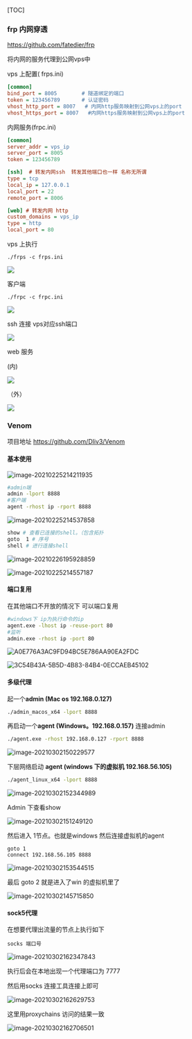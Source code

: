 [TOC]

### frp 内网穿透

https://github.com/fatedier/frp



将内网的服务代理到公网vps中



vps 上配置( frps.ini)

```ini
[common]
bind_port = 8005        # 隧道绑定的端口
token = 123456789       # 认证密码
vhost_http_port = 8007   # 内网http服务映射到公网vps上的port
vhost_https_port = 8007   #内网https服务映射到公网vps上的port
```



内网服务(frpc.ini)

```ini
[common]
server_addr = vps_ip
server_port = 8005
token = 123456789

[ssh]  # 转发内网ssh  转发其他端口也一样 名称无所谓
type = tcp
local_ip = 127.0.0.1
local_port = 22
remote_port = 8006

[web] # 转发内网 http
custom_domains = vps_ip
type = http
local_port = 80
```



vps 上执行

```shell
./frps -c frps.ini
```

![](https://blog-1300884845.cos.ap-shanghai.myqcloud.com/wenzhang/20201116221208.png)

客户端

```shell
./frpc -c frpc.ini
```

![](https://blog-1300884845.cos.ap-shanghai.myqcloud.com/wenzhang/20201116221303.png)







ssh 连接 vps对应ssh端口

![](https://blog-1300884845.cos.ap-shanghai.myqcloud.com/wenzhang/20201116221402.png)







web 服务

(内)

![](https://blog-1300884845.cos.ap-shanghai.myqcloud.com/wenzhang/20201116221533.png)



（外）

![](https://blog-1300884845.cos.ap-shanghai.myqcloud.com/wenzhang/20201116221612.png)



### Venom

项目地址 https://github.com/Dliv3/Venom

#### 基本使用

![image-20210225214211935](https://blog-1300884845.cos.ap-shanghai.myqcloud.com/wenzhang/image-20210225214211935.png)



```bash
#admin端
admin -lport 8888
#客户端
agent -rhost ip -rport 8888
```



![image-20210225214537858](https://blog-1300884845.cos.ap-shanghai.myqcloud.com/wenzhang/image-20210225214537858.png)



```bash
show # 查看已连接的shell。（包含拓扑
goto  1 # 序号
shell # 进行连接shell
```



![image-20210226195928859](https://blog-1300884845.cos.ap-shanghai.myqcloud.com/wenzhang/image-20210226195928859.png)

![image-20210225214557187](https://blog-1300884845.cos.ap-shanghai.myqcloud.com/wenzhang/image-20210225214557187.png)



#### 端口复用

在其他端口不开放的情况下 可以端口复用

```bash
#windows下 ip为执行命令的ip
agent.exe -lhost ip -reuse-port 80 
#监听
admin.exe -rhost ip -port 80
```

![A0E776A3AC9FD94BC5E786AA90EA2FDC](https://blog-1300884845.cos.ap-shanghai.myqcloud.com/wenzhang/A0E776A3AC9FD94BC5E786AA90EA2FDC.png)



![3C54B43A-5B5D-4B83-84B4-0ECCAEB45102](https://blog-1300884845.cos.ap-shanghai.myqcloud.com/wenzhang/3C54B43A-5B5D-4B83-84B4-0ECCAEB45102.png)



#### 多级代理

起一个**admin (Mac os  192.168.0.127)**

```bash
./admin_macos_x64 -lport 8888
```



再启动一个**agent (Windows。192.168.0.157)** 连接admin

```bash
./agent.exe -rhost 192.168.0.127 -rport 8888
```

![image-20210302150229577](https://blog-1300884845.cos.ap-shanghai.myqcloud.com/wenzhang/image-20210302150229577.png)

下层网络启动 **agent (windows 下的虚拟机   192.168.56.105)**

```bash
./agent_linux_x64 -lport 8888
```

![image-20210302152344989](https://blog-1300884845.cos.ap-shanghai.myqcloud.com/wenzhang/image-20210302152344989.png)



Admin 下查看show

![image-20210302151249120](https://blog-1300884845.cos.ap-shanghai.myqcloud.com/wenzhang/image-20210302151249120.png)



然后进入 1节点。也就是windows 然后连接虚拟机的agent

```
goto 1
connect 192.168.56.105 8888
```

![image-20210302153544515](https://blog-1300884845.cos.ap-shanghai.myqcloud.com/wenzhang/image-20210302153544515.png)



最后 goto 2 就是进入了win 的虚拟机里了

![image-20210302145715850](https://blog-1300884845.cos.ap-shanghai.myqcloud.com/wenzhang/image-20210302145715850.png)



#### sock5代理

在想要代理出流量的节点上执行如下 

```
socks 端口号
```

![image-20210302162347843](https://blog-1300884845.cos.ap-shanghai.myqcloud.com/wenzhang/image-20210302162347843.png)

执行后会在本地出现一个代理端口为 7777

然后用socks 连接工具连接上即可

![image-20210302162629753](https://blog-1300884845.cos.ap-shanghai.myqcloud.com/wenzhang/image-20210302162629753.png)



这里用proxychains 访问的结果一致

![image-20210302162706501](https://blog-1300884845.cos.ap-shanghai.myqcloud.com/wenzhang/image-20210302162706501.png)